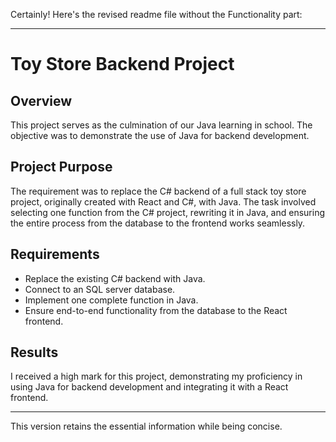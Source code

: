 Certainly! Here's the revised readme file without the Functionality part:

---

# Toy Store Backend Project

## Overview

This project serves as the culmination of our Java learning in school. The objective was to demonstrate the use of Java for backend development.

## Project Purpose

The requirement was to replace the C# backend of a full stack toy store project, originally created with React and C#, with Java. The task involved selecting one function from the C# project, rewriting it in Java, and ensuring the entire process from the database to the frontend works seamlessly.

## Requirements

- Replace the existing C# backend with Java.
- Connect to an SQL server database.
- Implement one complete function in Java.
- Ensure end-to-end functionality from the database to the React frontend.

## Results

I received a high mark for this project, demonstrating my proficiency in using Java for backend development and integrating it with a React frontend.

---

This version retains the essential information while being concise.
